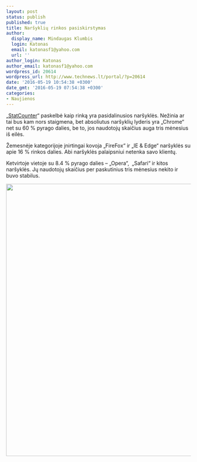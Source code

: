 ```yaml
---
layout: post
status: publish
published: true
title: Naršyklių rinkos pasiskirstymas
author:
  display_name: Mindaugas Klumbis
  login: Katonas
  email: katonasf1@yahoo.com
  url: ''
author_login: Katonas
author_email: katonasf1@yahoo.com
wordpress_id: 20614
wordpress_url: http://www.technews.lt/portal/?p=20614
date: '2016-05-19 10:54:38 +0300'
date_gmt: '2016-05-19 07:54:38 +0300'
categories:
- Naujienos
---
```

<p>„<a href="http://statcounter.com/">StatCounter</a>“ paskelbė kaip rinką yra pasidalinusios naršyklės. Nežinia ar tai bus kam nors staigmena, bet absoliutus naršyklių lyderis yra „Chrome“ net su 60 % pyrago dalies, be to, jos naudotojų skaičius auga tris mėnesius iš eilės.</p>
<p>Žemesnėje kategorijoje įnirtingai kovoja „FireFox“ ir „IE &amp; Edge“ naršyklės su apie 16 % rinkos dalies. Abi naršyklės palaipsniui netenka savo klientų.</p>
<p>Ketvirtoje vietoje su 8.4 % pyrago dalies – „Opera“,  „Safari“ ir kitos naršyklės. Jų naudotojų skaičius per paskutinius tris mėnesius nekito ir buvo stabilus.</p>
<p style="text-align: center"><a href="http://www.technews.lt/portal/wp-content/uploads/2016/05/ww-desktop-browser-apr-2016.png"><img class="alignnone wp-image-20616 size-full" src="http://www.technews.lt/portal/wp-content/uploads/2016/05/ww-desktop-browser-apr-2016.png" alt="ww-desktop-browser-apr-2016" width="1281" height="743" /></a></p>
